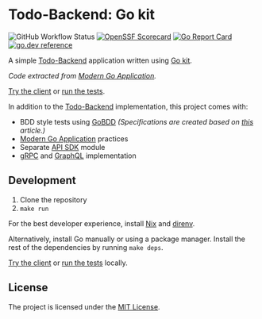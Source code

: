 # Todo-Backend: Go kit

![GitHub Workflow Status](https://img.shields.io/github/actions/workflow/status/sagikazarmark/todobackend-go-kit/ci.yaml?style=flat-square)
[![OpenSSF Scorecard](https://api.securityscorecards.dev/projects/github.com/sagikazarmark/todobackend-go-kit/badge?style=flat-square)](https://api.securityscorecards.dev/projects/github.com/sagikazarmark/todobackend-go-kit)
[![Go Report Card](https://goreportcard.com/badge/github.com/sagikazarmark/todobackend-go-kit?style=flat-square)](https://goreportcard.com/report/github.com/sagikazarmark/todobackend-go-kit)
[![go.dev reference](https://img.shields.io/badge/go.dev-reference-007d9c?logo=go&logoColor=white&style=flat-square)](https://pkg.go.dev/mod/github.com/sagikazarmark/todobackend-go-kit)

A simple [Todo-Backend](http://todobackend.com/) application written using [Go kit](https://gokit.io/).

*Code extracted from [Modern Go Application](https://github.com/sagikazarmark/modern-go-application/tree/558c8cf1844fd76399f1e086b4df1385bf6ea439).*

[Try the client](http://todobackend.com/client/index.html?https://todobackend-go-kit.fly.dev/todos) or
[run the tests](http://todobackend.com/specs/index.html?https://todobackend-go-kit.fly.dev/todos).

In addition to the [Todo-Backend](http://todobackend.com/) implementation, this project comes with:

- BDD style tests using [GoBDD](https://go-bdd.github.io/gobdd/) *(Specifications are created based on [this](https://paulhammant.com/2017/05/14/todomvc-and-given-when-then-scenarios/) article.)*
- [Modern Go Application](https://github.com/sagikazarmark/modern-go-application) practices
- Separate [API SDK](api/) module
- [gRPC](https://grpc.io/) and [GraphQL](https://graphql.org/) implementation


## Development

1. Clone the repository
1. `make run`

For the best developer experience, install [Nix](https://builtwithnix.org/) and [direnv](https://direnv.net/).

Alternatively, install Go manually or using a package manager. Install the rest of the dependencies by running `make deps`.

[Try the client](http://todobackend.com/client/index.html?http://localhost:8000/todos) or
[run the tests](http://todobackend.com/specs/index.html?http://localhost:8000/todos) locally.


## License

The project is licensed under the [MIT License](LICENSE).
